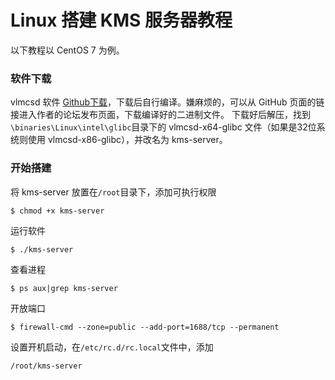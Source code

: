 # Linux 搭建 KMS 服务器教程

以下教程以 CentOS 7 为例。
### 软件下载
vlmcsd 软件 [Github下载](https://github.com/sunflyer/vlmcsd)，下载后自行编译。嫌麻烦的，可以从 GitHub 页面的链接进入作者的论坛发布页面，下载编译好的二进制文件。
下载好后解压，找到`\binaries\Linux\intel\glibc`目录下的 vlmcsd-x64-glibc 文件（如果是32位系统则使用 vlmcsd-x86-glibc），并改名为 kms-server。
### 开始搭建
将 kms-server 放置在`/root`目录下，添加可执行权限
```
$ chmod +x kms-server
```
运行软件
```
$ ./kms-server
```
查看进程
```
$ ps aux|grep kms-server
```
开放端口
```
$ firewall-cmd --zone=public --add-port=1688/tcp --permanent
```
设置开机启动，在`/etc/rc.d/rc.local`文件中，添加
```
/root/kms-server
```
